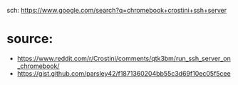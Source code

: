 sch: https://www.google.com/search?q=chromebook+crostini+ssh+server

# source:
- https://www.reddit.com/r/Crostini/comments/qtk3bm/run_ssh_server_on_chromebook/
- https://gist.github.com/parsley42/f1871360204bb55c3d69f10ec05f5cee
